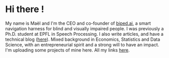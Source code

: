 # Hi there !

My name is Maël and I'm the CEO and co-founder of [biped.ai](https://biped.ai), a smart navigation harness for blind and visually impaired people. I was previously a Ph.D. student at EPFL in Speech Processing. I also write articles, and have a technical blog ([here](https://maelfabien.github.io/)). Mixed background in Economics, Statistics and Data Science, with an entrepreneurial spirit and a strong will to have an impact. I'm uploading some projects of mine here. All my links [here](https://linktr.ee/maelf).
